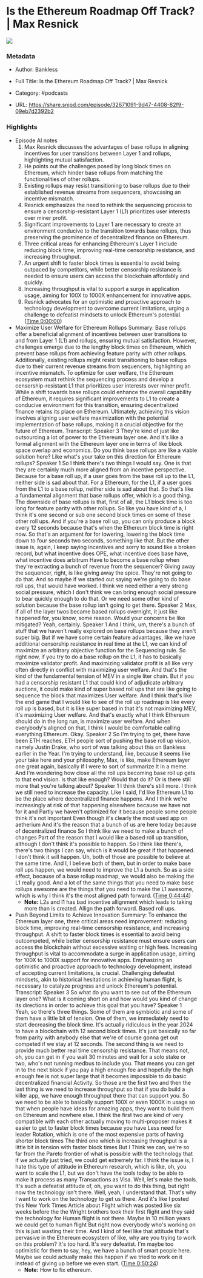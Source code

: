 # Is the Ethereum Roadmap Off Track? | Max Resnick

![](https://wsrv.nl/?url=https%3A%2F%2Fstatic.libsyn.com%2Fp%2Fassets%2Fc%2Ff%2Fd%2F4%2Fcfd431701301218b%2Fbankless-logo_1.png&w=100&h=100)

### Metadata

- Author: Bankless
- Full Title: Is the Ethereum Roadmap Off Track? | Max Resnick
- Category: #podcasts



- URL: https://share.snipd.com/episode/32671091-9d47-4408-82f9-09eb7d2392b2

### Highlights

- Episode AI notes
  1. Max Resnick discusses the advantages of base rollups in aligning incentives for user transitions between Layer 1 and rollups, highlighting mutual satisfaction.
  2. He points out the challenges posed by long block times on Ethereum, which hinder base rollups from matching the functionalities of other rollups.
  3. Existing rollups may resist transitioning to base rollups due to their established revenue streams from sequencers, showcasing an incentive mismatch.
  4. Resnick emphasizes the need to rethink the sequencing process to ensure a censorship-resistant Layer 1 (L1) prioritizes user interests over miner profit.
  5. Significant improvements to Layer 1 are necessary to create an environment conducive to the transition towards base rollups, thus preserving the prominence of decentralized finance on Ethereum.
  6. Three critical areas for enhancing Ethereum's Layer 1 include reducing block time, improving real-time censorship resistance, and increasing throughput.
  7. An urgent shift to faster block times is essential to avoid being outpaced by competitors, while better censorship resistance is needed to ensure users can access the blockchain affordably and quickly.
  8. Increasing throughput is vital to support a surge in application usage, aiming for 100X to 1000X enhancement for innovative apps.
  9. Resnick advocates for an optimistic and proactive approach to technology development to overcome current limitations, urging a challenge to defeatist mindsets to unlock Ethereum's potential. ([Time 0:00:00](https://share.snipd.com/episode-takeaways/c1e099bf-b76d-4a02-a294-f2be20bc82e6))
- Maximize User Welfare for Ethereum Rollups
  Summary:
  Base rollups offer a beneficial alignment of incentives between user transitions to and from Layer 1 (L1) and rollups, ensuring mutual satisfaction.
  However, challenges emerge due to the lengthy block times on Ethereum, which prevent base rollups from achieving feature parity with other rollups. Additionally, existing rollups might resist transitioning to base rollups due to their current revenue streams from sequencers, highlighting an incentive mismatch.
  To optimize for user welfare, the Ethereum ecosystem must rethink the sequencing process and develop a censorship-resistant L1 that prioritizes user interests over miner profit.
  While a shift towards base rollups could enhance the overall capability of Ethereum, it requires significant improvements to L1 to create a conducive environment for this transition, ensuring decentralized finance retains its place on Ethereum.
  Ultimately, achieving this vision involves aligning user welfare maximization with the potential implementation of base rollups, making it a crucial objective for the future of Ethereum.
  Transcript:
  Speaker 3
  They're kind of just like outsourcing a lot of power to the Ethereum layer one. And it's like a formal alignment with the Ethereum layer one in terms of like block space overlap and economics. Do you think base rollups are like a viable solution here? Like what's your take on this direction for Ethereum rollups?
  Speaker 1
  So I think there's two things I would say. One is that they are certainly much more aligned from an incentive perspective. Because for a base roll up, if a user goes from the base roll up to the L1, neither side is sad about that. For a Ethereum, for the L1, if a user goes from the L1 to a base rollup, neither side is sad about that. So that's like a fundamental alignment that base rollups offer, which is a good thing. The downside of base rollups is that, first of all, the L1 block time is too long for feature parity with other rollups. So like you have kind of a, I think it's one second or sub one second block times on some of these other roll ups. And if you're a base roll up, you can only produce a block every 12 seconds because that's when the Ethereum block time is right now. So that's an argument for for lowering, lowering the block time down to four seconds two seconds, something like that. But the other issue is, again, I keep saying incentives and sorry to sound like a broken record, but what incentive does OPE, what incentive does base have, what incentive does arbitrum Have to become a base rollup when they're extracting a bunch of revenue from the sequencer? Giving away the sequencer, right, is like giving away the spice. They're not going to do that. And so maybe if we started out saying we're going to do base roll ups, that would have worked. I think we need either a very strong social pressure, which I don't think we can bring enough social pressure to bear quickly enough to do that. Or we need some other kind of solution because the base rollup isn't going to get there.
  Speaker 2
  Max, if all of the layer twos became based rollups overnight, it just like happened for, you know, some reason. Would your concerns be like mitigated? Yeah, certainly.
  Speaker 1
  And I think, um, there's a bunch of stuff that we haven't really explored on base rollups because they aren't super big. But if we have some certain feature advantages, like we have additional censorship resistance in real time at the L1, we can kind of maximize an arbitrary objective function for the Sequencing rule. So right now, if you try to do a base rollup on the L1, it has to basically maximize validator profit. And maximizing validator profit is all like very often directly in conflict with maximizing user welfare. And that's the kind of the fundamental tension of MEV in a single liter chain. But if you had a censorship resistant L1 that could kind of adjudicate arbitrary auctions, it could make kind of super based roll ups that are like going to sequence the block that maximizes User welfare. And I think that's like the end game that I would like to see of the roll up roadmap is like every roll up is based, but it is like super based in that it's not maximizing MEV, it's maximizing User welfare. And that's exactly what I think Ethereum should do in the long run, is maximize user welfare. And when everybody's aligned on that, I think I would be comfortable calling everything Ethereum. Okay.
  Speaker 2
  So I'm trying to get, there have been ETH reaches, ETH people sort of pushing the base roll up vision, namely Justin Drake, who sort of was talking about this on Bankless earlier in the Year. I'm trying to understand, like, because it seems like your take here and your philosophy, Max, is like, make Ethereum layer one great again, basically if I were to sort of summarize It in a meme. And I'm wondering how close all the roll ups becoming base roll up gets to that end vision. Is that like enough? Would that do it? Or is there still more that you're talking about?
  Speaker 1
  I think there's still more. I think we still need to increase the capacity. Like I said, I'd like Ethereum L1 to be the place where decentralized finance happens. And I think we're increasingly at risk of that happening elsewhere because we have not for it and Partly we haven't optimized for it because people some people think it's not important Even though it's clearly the most used app on aetherium And it's the reason that a bunch of us are here today because of decentralized finance So I think like we need to make a bunch of changes Part of the reason that I would like a based roll up transition, although I don't think it's possible to happen. So I think like there's, there's two things I can say, which is it would be great if that happened. I don't think it will happen. Uh, both of those are possible to believe at the same time. And I, I believe both of them, but in order to make base roll ups happen, we would need to improve the L1 a bunch. So as a side effect, because of a base rollup roadmap, we would also be making the L1 really good. And a lot of the same things that you need to make base rollups awesome are the things that you need to make the L1 awesome, which is why I think it's the most aligned path forward. ([Time 0:44:44](https://share.snipd.com/snip/f24cbe93-a60f-47db-b72a-6acf32d2ebab))
    - **Note:** L2s and l1 has bad incentive allignment which leads to taking more than is created. Allign the path forward. Based roll ups.
- Push Beyond Limits to Achieve Innovation
  Summary:
  To enhance the Ethereum layer one, three critical areas need improvement: reducing block time, improving real-time censorship resistance, and increasing throughput.
  A shift to faster block times is essential to avoid being outcompeted, while better censorship resistance must ensure users can access the blockchain without excessive waiting or high fees. Increasing throughput is vital to accommodate a surge in application usage, aiming for 100X to 1000X support for innovative apps.
  Emphasizing an optimistic and proactive approach to technology development, instead of accepting current limitations, is crucial.
  Challenging defeatist mindsets, akin to historical hesitations in achieving human flight, is necessary to catalyze progress and unlock Ethereum's potential.
  Transcript:
  Speaker 3
  So what do you want to see out of the Ethereum layer one? What is it coming short on and how would you kind of change its directions in order to achieve this goal that you have?
  Speaker 1
  Yeah, so there's three things. Some of them are symbiotic and some of them have a little bit of tension. One of them, we immediately need to start decreasing the block time. It's actually ridiculous in the year 2024 to have a blockchain with 12 second block times. It's just basically so far from parity with anybody else that we're of course gonna get out competed if we stay at 12 seconds. The second thing is we need to provide much better real time censorship resistance. That means not, oh, you can get in if you wait 30 minutes and wait for a solo stake or two, who's not running medbus to include you. That means you can get in to the next block if you pay a high enough fee and hopefully the high enough fee is not super large that it becomes impossible to do basic decentralized financial Activity. So those are the first two and then the last thing is we need to increase throughput so that if you do build a killer app, we have enough throughput there that can support you. So we need to be able to basically support 100X or even 1000X in usage so that when people have ideas for amazing apps, they want to build them on Ethereum and nowhere else. I think the first two are kind of very compatible with each other actually moving to multi-proposer makes it easier to get to faster block times because you have Less need for leader Rotation, which is one of the most expensive parts of having shorter block times The third one which is increasing throughput is a little bit in tension with faster block times But I Think we can, we're so far from the Pareto frontier of what is possible with the technology that if we actually just tried, we could get extremely far. I think the issue is, I hate this type of attitude in Ethereum research, which is like, oh, you want to scale the L1, but we don't have the tools today to be able to make it process as many Transactions as Visa. Well, let's make the tools. It's such a defeatist attitude of, oh, you want to do this thing, but right now the technology isn't there. Well, yeah, I understand that. That's why I want to work on the technology to get us there. And it's like I posted this New York Times Article about Flight which was posted like six weeks before the the Wright brothers took their first flight and they said the technology for Human flight is not there. Maybe in 10 million years we could get to human flight But right now everybody who's working on this is just wasting their time. And I kind of feel like that attitude that's pervasive in the Ethereum ecosystem of like, why are you trying to work on this problem? It's too hard. It's very defeatist. I'm maybe too optimistic for them to say, hey, we have a bunch of smart people here. Maybe we could actually make this happen if we tried to work on it instead of giving up before we even start. ([Time 0:50:24](https://share.snipd.com/snip/6e060b4d-86b3-41b7-9acd-ea06b6c11553))
    - **Note:** How to fix ethereum.
